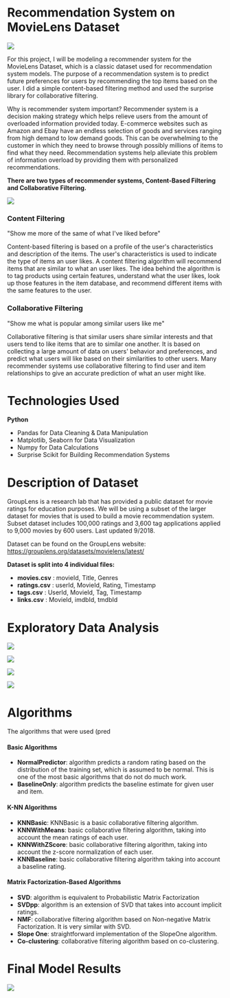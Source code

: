 # Recommendation System on MovieLens Dataset

![](https://github.com/ttam37/dsc-mod-4-project-v2-1-onl01-dtsc-ft-052620/blob/master/images/recommender-system-for-movie-recommendation.jpg)

For this project, I will be modeling a recommender system for the MovieLens Dataset, which is a classic dataset used for recommendation system models. The purpose of a recommendation system is to predict future preferences for users by recommending the top items based on the user. I did a simple content-based filtering method and used the surprise library for collaborative filtering.

Why is recommender system important? Recommender system is a decision making strategy which helps relieve users from the amount of overloaded information provided today. E-commerce websites such as Amazon and Ebay have an endless selection of goods and services ranging from high demand to low demand goods. This can be overwhelming to the customer in which they need to browse through possibly millions of items to find what they need. Recommendation systems help alleviate this problem of information overload by providing them with personalized recommendations.

**There are two types of recommender systems, Content-Based Filtering and Collaborative Filtering.**

![](https://github.com/ttam37/dsc-mod-4-project-v2-1-onl01-dtsc-ft-052620/blob/master/images/Content-based-filtering-vs-Collaborative-filtering-Source.png)

### Content Filtering

"Show me more of the same of what I've liked before"

Content-based filtering is based on a profile of the user's characteristics and description of the items. The user's characteristics is used to indicate the type of items an user likes. A content filtering algorithm will recommend items that are similar to what an user likes. The idea behind the algorithm is to tag products using certain features, understand what the user likes, look up those features in the item database, and recommend different items with the same features to the user.

### Collaborative Filtering

"Show me what is popular among similar users like me"

Collaborative filtering is that similar users share similar interests and that users tend to like items that are to similar one another. It is based on collecting a large amount of data on users' behavior and preferences, and predict what users will like based on their similarities to other users. Many recommender systems use collaborative filtering to find user and item relationships to give an accurate prediction of what an user might like.


# Technologies Used

**Python**
* Pandas for Data Cleaning & Data Manipulation
* Matplotlib, Seaborn for Data Visualization
* Numpy for Data Calculations
* Surprise Scikit for Building Recommendation Systems


# Description of Dataset

GroupLens is a research lab that has provided a public dataset for movie ratings for education purposes. We will be using a subset of the larger dataset for movies that is used to build a movie recommendation system. Subset dataset includes 100,000 ratings and 3,600 tag applications applied to 9,000 movies by 600 users. Last updated 9/2018.

Dataset can be found on the GroupLens website: https://grouplens.org/datasets/movielens/latest/

**Dataset is split into 4 individual files:**
* **movies.csv** : movieId, Title, Genres 
* **ratings.csv** : userId, MovieId, Rating, Timestamp
* **tags.csv** : UserId, MovieId, Tag, Timestamp
* **links.csv** : MovieId, imdbId, tmdbId


# Exploratory Data Analysis

![](https://github.com/ttam37/dsc-mod-4-project-v2-1-onl01-dtsc-ft-052620/blob/master/images/frequency_number_ratings_per_user.png)

![](https://github.com/ttam37/dsc-mod-4-project-v2-1-onl01-dtsc-ft-052620/blob/master/images/movie_count_per_genre.png)

![](https://github.com/ttam37/dsc-mod-4-project-v2-1-onl01-dtsc-ft-052620/blob/master/images/total_count_movies_per_rating.png)

![](https://github.com/ttam37/dsc-mod-4-project-v2-1-onl01-dtsc-ft-052620/blob/master/images/average_rating_x_number_ratings.png)


# Algorithms

The algorithms that were used (pred

#### Basic Algorithms
* **NormalPredictor**: algorithm predicts a random rating based on the distribution of the training set, which is assumed to be normal. This is one of the most basic algorithms that do not do much work.
* **BaselineOnly**: algorithm predicts the baseline estimate for given user and item.

#### K-NN Algorithms
* **KNNBasic**: KNNBasic is a basic collaborative filtering algorithm.
* **KNNWithMeans**: basic collaborative filtering algorithm, taking into account the mean ratings of each user.
* **KNNWithZScore**: basic collaborative filtering algorithm, taking into account the z-score normalization of each user.
* **KNNBaseline**: basic collaborative filtering algorithm taking into account a baseline rating.

#### Matrix Factorization-Based Algorithms
* **SVD**: algorithm is equivalent to Probabilistic Matrix Factorization
* **SVDpp**: algorithm is an extension of SVD that takes into account implicit ratings.
* **NMF**: collaborative filtering algorithm based on Non-negative Matrix Factorization. It is very similar with SVD.
* **Slope One**: straightforward implementation of the SlopeOne algorithm.
* **Co-clustering**: collaborative filtering algorithm based on co-clustering.


# Final Model Results

![](https://github.com/ttam37/dsc-mod-3-project-v2-1-onl01-dtsc-ft-052620/blob/master/images/algorithm_best_rmse.png)




